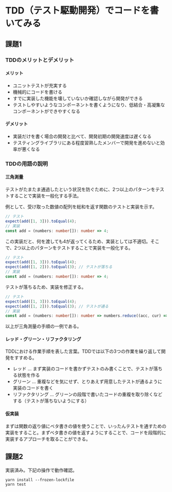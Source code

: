 # TDD（テスト駆動開発）でコードを書いてみる

## 課題1

### TDDのメリットとデメリット

#### メリット

- ユニットテストが充実する
- 機械的にコードを書ける
- すでに実装した機能を壊していないか確認しながら開発ができる
- テストしやすいようなコンポーネントを書くようになり、低結合・高凝集なコンポーネントができやすくなる

#### デメリット

- 実装だけを書く場合の開発と比べて、開発初期の開発速度は遅くなる
- テスティングライブラリにある程度習熟したメンバーで開発を進めないと効率が悪くなる

### TDDの用語の説明

#### 三角測量

テストがたまたま通過したという状況を防ぐために、2つ以上のパターンをテストすることで実装を一般化する手法。

例として、受け取った数値の配列を総和を返す関数のテストと実装を示す。

```typescript
// テスト
expect(add([1, 3])).toEqual(4);
// 実装
const add = (numbers: number[]): number => 4;
```

この実装だと、何を渡しても4が返ってくるため、実装としては不適切。そこで、2つ以上のパターンをテストすることで実装を一般化する。

```typescript
// テスト
expect(add([1, 3])).toEqual(4);
expect(add([1, 2])).toEqual(3); // テストが落ちる
// 実装
const add = (numbers: number[]): number => 4;
```

テストが落ちるため、実装を修正する。

```typescript
// テスト
expect(add([1, 3])).toEqual(4);
expect(add([1, 2])).toEqual(3); // テストが通る
// 実装
const add = (numbers: number[]): number => numbers.reduce((acc, cur) => acc + cur);
```

以上が三角測量の手順の一例である。

#### レッド・グリーン・リファクタリング

TDDにおける作業手順を表した言葉。TDDでは以下の3つの作業を繰り返して開発をすすめる。

- レッド … まず実装のコードを書かずテストのみ書くことで、テストが落ちる状態を作る
- グリーン … 重複などを気にせず、とりあえず用意したテストが通るように実装のコードを書く
- リファクタリング … グリーンの段階で書いたコードの重複を取り除くなどする（テストが落ちないようにする）

#### 仮実装

まずは関数の返り値にベタ書きの値を使うことで、いったんテストを通すための実装をすること。まずベタ書きの値を返すようにすることで、コードを段階的に実装するアプローチを取ることができる。

## 課題2

実装済み。下記の操作で動作確認。

```shell
yarn install --frozen-lockfile
yarn test
```
